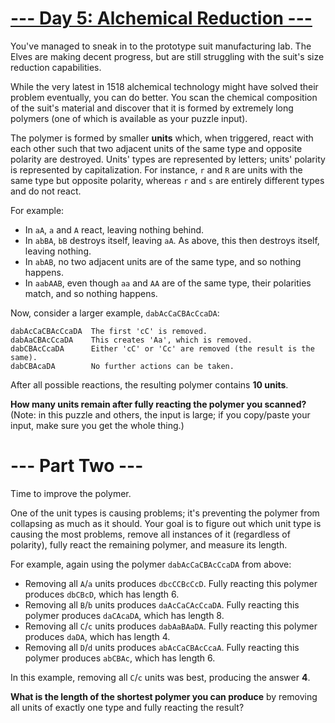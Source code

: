 # [--- Day 5: Alchemical Reduction ---](https://adventofcode.com/2018/day/5)
You've managed to sneak in to the prototype suit manufacturing lab. The 
Elves are making decent progress, but are still struggling with the suit's 
size reduction capabilities.

While the very latest in 1518 alchemical technology might have solved their 
problem eventually, you can do better. You scan the chemical composition of 
the suit's material and discover that it is formed by extremely long 
polymers (one of which is available as your puzzle input).

The polymer is formed by smaller **units** which, when triggered, react with 
each other such that two adjacent units of the same type and opposite 
polarity are destroyed. Units' types are represented by letters; units' 
polarity is represented by capitalization. For instance, `r` and `R` are units 
with the same type but opposite polarity, whereas `r` and `s` are entirely 
different types and do not react.

For example:

- In `aA`, `a` and `A` react, leaving nothing behind.
- In `abBA`, `bB` destroys itself, leaving `aA`. As above, this then destroys itself, leaving nothing.
- In `abAB`, no two adjacent units are of the same type, and so nothing happens.
- In `aabAAB`, even though `aa` and `AA` are of the same type, their polarities match, and so nothing happens.

Now, consider a larger example, `dabAcCaCBAcCcaDA`:

```
dabAcCaCBAcCcaDA  The first 'cC' is removed.
dabAaCBAcCcaDA    This creates 'Aa', which is removed.
dabCBAcCcaDA      Either 'cC' or 'Cc' are removed (the result is the same).
dabCBAcaDA        No further actions can be taken.
```

After all possible reactions, the resulting polymer contains **10 units**.

**How many units remain after fully reacting the polymer you scanned?** (Note: 
in this puzzle and others, the input is large; if you copy/paste your 
input, make sure you get the whole thing.)

# --- Part Two ---
Time to improve the polymer.

One of the unit types is causing problems; it's preventing the polymer from 
collapsing as much as it should. Your goal is to figure out which unit type 
is causing the most problems, remove all instances of it (regardless of 
polarity), fully react the remaining polymer, and measure its length.

For example, again using the polymer `dabAcCaCBAcCcaDA` from above:

- Removing all `A`/`a` units produces `dbcCCBcCcD`. Fully reacting this polymer produces `dbCBcD`, which has length 6.
- Removing all `B`/`b` units produces `daAcCaCAcCcaDA`. Fully reacting this polymer produces `daCAcaDA`, which has length 8.
- Removing all `C`/`c` units produces `dabAaBAaDA`. Fully reacting this polymer produces `daDA`, which has length 4.
- Removing all `D`/`d` units produces `abAcCaCBAcCcaA`. Fully reacting this polymer produces `abCBAc`, which has length 6.

In this example, removing all `C`/`c` units was best, producing the answer **4**.

**What is the length of the shortest polymer you can produce** by removing all 
units of exactly one type and fully reacting the result?
